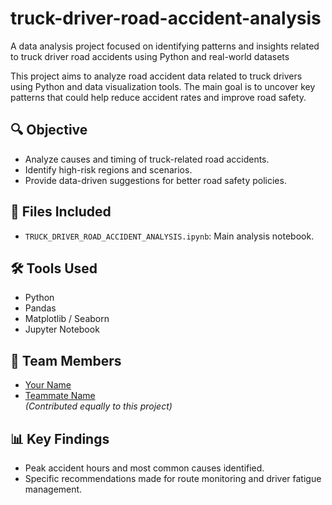 # truck-driver-road-accident-analysis
A data analysis project focused on identifying patterns and insights related to truck driver road accidents using Python and real-world datasets

This project aims to analyze road accident data related to truck drivers using Python and data visualization tools. The main goal is to uncover key patterns that could help reduce accident rates and improve road safety.

## 🔍 Objective
- Analyze causes and timing of truck-related road accidents.
- Identify high-risk regions and scenarios.
- Provide data-driven suggestions for better road safety policies.

## 📁 Files Included
- `TRUCK_DRIVER_ROAD_ACCIDENT_ANALYSIS.ipynb`: Main analysis notebook.

## 🛠️ Tools Used
- Python
- Pandas
- Matplotlib / Seaborn
- Jupyter Notebook

## 👥 Team Members
- [Your Name](https://github.com/SHANKESTI)  
- [Teammate Name](https://github.com/gaurimk)  
*(Contributed equally to this project)*

## 📊 Key Findings
- Peak accident hours and most common causes identified.
- Specific recommendations made for route monitoring and driver fatigue management.
